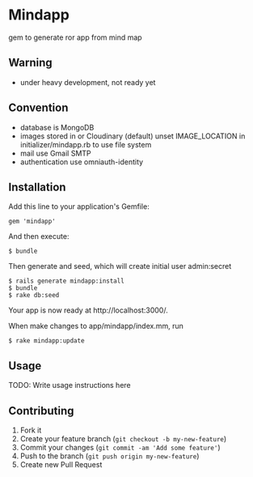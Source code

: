 # Mindapp

gem to generate ror app from mind map

## Warning

* under heavy development, not ready yet

## Convention

* database is MongoDB
* images stored in or Cloudinary (default) unset IMAGE_LOCATION in initializer/mindapp.rb to use file system
* mail use Gmail SMTP
* authentication use omniauth-identity

## Installation

Add this line to your application's Gemfile:

    gem 'mindapp'

And then execute:

    $ bundle

Then generate and seed, which will create initial user admin:secret

    $ rails generate mindapp:install
    $ bundle
    $ rake db:seed

Your app is now ready at http://localhost:3000/.

When make changes to app/mindapp/index.mm, run

    $ rake mindapp:update

## Usage

TODO: Write usage instructions here

## Contributing

1. Fork it
2. Create your feature branch (`git checkout -b my-new-feature`)
3. Commit your changes (`git commit -am 'Add some feature'`)
4. Push to the branch (`git push origin my-new-feature`)
5. Create new Pull Request
